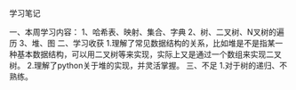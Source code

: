 学习笔记

一、本周学习内容：
    1、哈希表、映射、集合、字典
    2、树、二叉树、N叉树的遍历
    3、堆、图
二、学习收获
    1.理解了常见数据结构的关系，比如堆是不是指某一种基本数据结构，可以用二叉树等来实现，实际上又是通过一个数组来实现二叉树。
    2.理解了python关于堆的实现，并灵活掌握。
三、不足
    1.对于树的递归、不熟练。